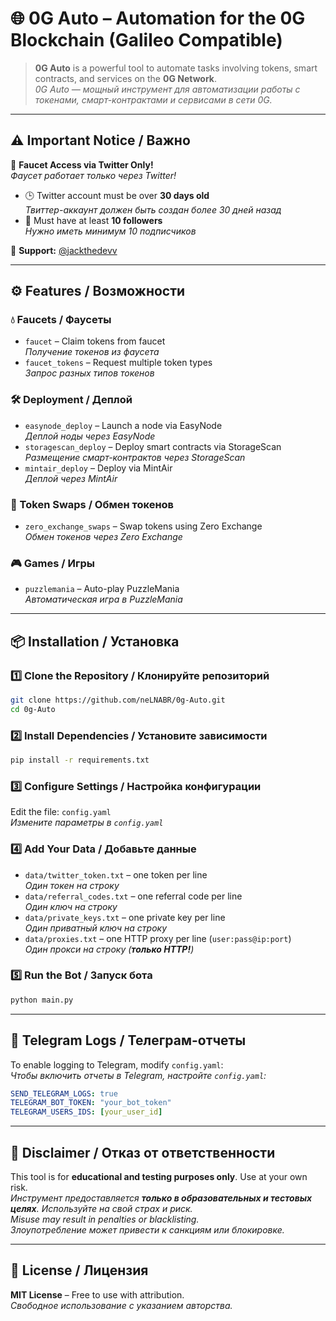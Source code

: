 # 🌐 0G Auto – Automation for the 0G Blockchain (Galileo Compatible)

> **0G Auto** is a powerful tool to automate tasks involving tokens, smart contracts, and services on the **0G Network**.  
> _0G Auto — мощный инструмент для автоматизации работы с токенами, смарт-контрактами и сервисами в сети 0G._

---

## ⚠️ Important Notice / Важно

🚨 **Faucet Access via Twitter Only!**  
_Фаусет работает только через Twitter!_

- 🕒 Twitter account must be over **30 days old**  
  _Твиттер-аккаунт должен быть создан более 30 дней назад_
- 👥 Must have at least **10 followers**  
  _Нужно иметь минимум 10 подписчиков_

📩 **Support:** [@jackthedevv](https://t.me/jackthedevv)

---

## ⚙️ Features / Возможности

### 💧 Faucets / Фаусеты
- `faucet` – Claim tokens from faucet  
  _Получение токенов из фаусета_
- `faucet_tokens` – Request multiple token types  
  _Запрос разных типов токенов_

### 🛠️ Deployment / Деплой
- `easynode_deploy` – Launch a node via EasyNode  
  _Деплой ноды через EasyNode_
- `storagescan_deploy` – Deploy smart contracts via StorageScan  
  _Размещение смарт-контрактов через StorageScan_
- `mintair_deploy` – Deploy via MintAir  
  _Деплой через MintAir_

### 🔄 Token Swaps / Обмен токенов
- `zero_exchange_swaps` – Swap tokens using Zero Exchange  
  _Обмен токенов через Zero Exchange_

### 🎮 Games / Игры
- `puzzlemania` – Auto-play PuzzleMania  
  _Автоматическая игра в PuzzleMania_

---

## 📦 Installation / Установка

### 1️⃣ Clone the Repository / Клонируйте репозиторий
```bash
git clone https://github.com/neLNABR/0g-Auto.git
cd 0g-Auto
```

### 2️⃣ Install Dependencies / Установите зависимости
```bash
pip install -r requirements.txt
```

### 3️⃣ Configure Settings / Настройка конфигурации
Edit the file: `config.yaml`  
_Измените параметры в `config.yaml`_

### 4️⃣ Add Your Data / Добавьте данные
- `data/twitter_token.txt` – one token per line  
  _Один токен на строку_
- `data/referral_codes.txt` – one referral code per line  
  _Один ключ на строку_
- `data/private_keys.txt` – one private key per line  
  _Один приватный ключ на строку_
- `data/proxies.txt` – one HTTP proxy per line (`user:pass@ip:port`)  
  _Один прокси на строку (**только HTTP!**)_

### 5️⃣ Run the Bot / Запуск бота
```bash
python main.py
```

---

## 📲 Telegram Logs / Телеграм-отчеты

To enable logging to Telegram, modify `config.yaml`:  
_Чтобы включить отчеты в Telegram, настройте `config.yaml`:_

```yaml
SEND_TELEGRAM_LOGS: true
TELEGRAM_BOT_TOKEN: "your_bot_token"
TELEGRAM_USERS_IDS: [your_user_id]
```

---

## 🧪 Disclaimer / Отказ от ответственности

This tool is for **educational and testing purposes only**. Use at your own risk.  
_Инструмент предоставляется **только в образовательных и тестовых целях**. Используйте на свой страх и риск._  
_Misuse may result in penalties or blacklisting._  
_Злоупотребление может привести к санкциям или блокировке._

---

## 📄 License / Лицензия

**MIT License** – Free to use with attribution.  
_Свободное использование с указанием авторства._

